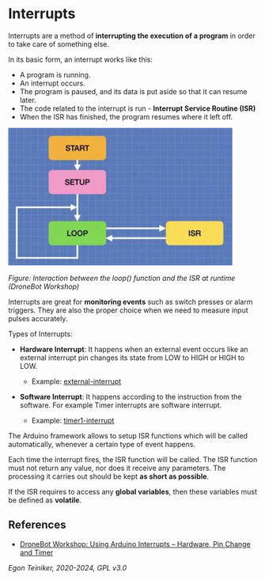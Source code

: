 # Interrupts 

Interrupts are a method of **interrupting the execution of a program** in order to 
take care of something else. 

In its basic form, an interrupt works like this:
* A program is running.
* An interrupt occurs.
* The program is paused, and its data is put aside so that it can resume later.
* The code related to the interrupt is run - **Interrupt Service Routine (ISR)**
* When the ISR has finished, the program resumes where it left off.

![loop() vs ISR](figures/loop-vs-isr.png)

_Figure: Interaction between the loop() function and the ISR at runtime (DroneBot Workshop)_ 

Interrupts are great for **monitoring events** such as switch presses or alarm 
triggers. They are also the proper choice when we need to measure input pulses 
accurately.

Types of Interrupts:  
* **Hardware Interrupt**: It happens when an external event occurs like an external 
interrupt pin changes its state from LOW to HIGH or HIGH to LOW.
    * Example: [external-interrupt](external-interrupt/)    

* **Software Interrupt**: It happens according to the instruction from the software. 
For example Timer interrupts are software interrupt.
    * Example: [timer1-interrupt](timer1-interrupt/)

The Arduino framework allows to setup ISR functions which will be called automatically, 
whenever a certain type of event happens.

Each time the interrupt fires, the ISR function will be called.
The ISR function must not return any value, nor does it receive any parameters.
The processing it carries out should be kept **as short as possible**. 

If the ISR requires to access any **global variables**, then these variables must be defined as **volatile**.



## References

* [DroneBot Workshop: Using Arduino Interrupts – Hardware, Pin Change and Timer](https://dronebotworkshop.com/interrupts/)


*Egon Teiniker, 2020-2024, GPL v3.0* 
